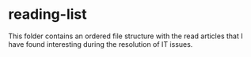 # reading-list

This folder contains an ordered file structure with the read articles that I have found interesting during the resolution of IT issues.